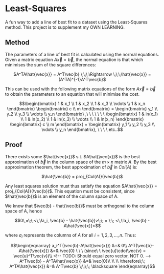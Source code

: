 # Least-Squares

A fun way to add a line of best fit to a dataset using the Least-Squares method. This project is to supplement my OWN LEARNING.


## Method

The parameters of a line of best fit is calculated using the normal equations. 
Given a matrix equation $A\vec{x} = \vec{b}$, the normal equation is that which minimises the sum of the square differences:

<p align="center">
$A^TA\hat{\vec{x}} = A^T\vec{b} \;\;\;\Rightarrow \;\;\;\hat{\vec{x}} = (A^TA)^{-1}A^T\vec{b}$
</p>

This can be used with the following matrix equations of the form $A\vec{x} = \vec{b}$ to obtain the parameters to an equation that will minimise the cost.
```math
\begin{bmatrix}
1 & x_1 \\
1 & x_2 \\
1 & x_3 \\
\vdots \\
1 & x_n
\end{bmatrix} \begin{bmatrix}
c \\ m
\end{bmatrix} = \begin{bmatrix}
y_1 \\
y_2 \\
y_3 \\
\vdots \\
y_n
\end{bmatrix}
,\ \ \ \ \ \ \ 
\begin{bmatrix}
1 & ln(x_1) \\
1 & ln(x_2) \\
1 & ln(x_3) \\
\vdots \\
1 & ln(x_n)
\end{bmatrix} \begin{bmatrix}
c \\ m
\end{bmatrix} = \begin{bmatrix}
y_1 \\
y_2 \\
y_3 \\
\vdots \\
y_n
\end{bmatrix},
\ \ \ \ etc..
```
## Proof

There exists some $\hat{\vec{x}}$ s.t. $A\hat{\vec{x}}$ is the best approximation of $\vec{b}$ in the column space of the $m \times n$ matrix $A$. By the best approximation theorem, the best approximation of $\vec{b}$ in $Col(A)$ is:  

<p align="center">
$\hat{\vec{b}} = proj_{Col(A)}(\vec{b})$  
</p>

Any least squares solution must thus satisfy the equation $A\hat{\vec{x}} = proj_{Col(A)}(\vec{b})$. This equation must be consistent, since $\hat{\vec{b}}$ is an element of the column space of A.

We know that $\vec{b} - \hat{\vec{b}}$ must be orthogonal to the column space of A, hence 

```math
0\,=\;\;<\,\!a_i, \vec{b} - \hat{\vec{b}}>\;\; = \;\; <\,\!a_i, \vec{b} - A\hat{\vec{x}}>
```

where $a_i$ represents the columns of $A$ for all $i = 1,2,3,\ldots,n$. Thus:

```math
\begin{eqnarray}

a_i^T(\vec{b}-A\hat{\vec{x}}) &=& 0\\

A^T(\vec{b}-A\hat{\vec{x}}) &=& \vec{0} \ \ \ (since\ \  \vec{u}\cdot\vec{v} = \vec{u}^T\vec{v})\\ <!-- TODO: Should equal zero vector, NOT 0. -->

A^T\vec{b} - A^TA\hat{\vec{x}} &=& \vec{0}\\
\\
\\

\therefore\;\; A^TA\hat{\vec{x}} &=& A^T\vec{b} \;\;\;\; \blacksquare

\end{eqnarray}
```

